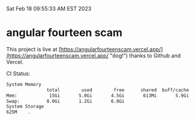 Sat Feb 18 09:55:33 AM EST 2023

# angular fourteen scam


This project is live at [https://angularfourteenscam.vercel.app/](https://angularfourteenscam.vercel.app/ "dog!") thanks to Github and Vercel.

CI Status: 

```bash
System Memory
               total        used        free      shared  buff/cache   available
Mem:            15Gi       5.0Gi       4.5Gi       613Mi       5.9Gi       9.4Gi
Swap:          8.0Gi       1.2Gi       6.8Gi
System Storage
625M	.
```
